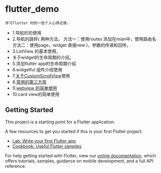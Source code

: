# flutter_demo
    学习flutter 时的一些个人心得记录。


- 1.导航栏的使用
- 2.导航的跳转(
        两种方法，
        方法一：使用routes 添加在mian中，使用路由名 
        方法二：使用page，widget 直接new
    )，参数的传递和回传。
- 3.ListView 的基本使用，
- 关于widget的生命周期的介绍。
- 5.添加flutter app的生命周期介绍
- 6.widgetful 组件介绍使用
- 7.[关于CustomScrollView](https://jianshu.com/p/2ba93e7bb8ea )使用
- 8.[常用的第三方库](https://www.jianshu.com/p/67cda9aba038)
- 9.[webview 的简单使用](https://www.jianshu.com/p/4aabe453eb26)
- 10.card view的简单使用

## Getting Started

This project is a starting point for a Flutter application.

A few resources to get you started if this is your first Flutter project:

- [Lab: Write your first Flutter app](https://flutter.dev/docs/get-started/codelab)
- [Cookbook: Useful Flutter samples](https://flutter.dev/docs/cookbook)

For help getting started with Flutter, view our
[online documentation](https://flutter.dev/docs), which offers tutorials,
samples, guidance on mobile development, and a full API reference.
